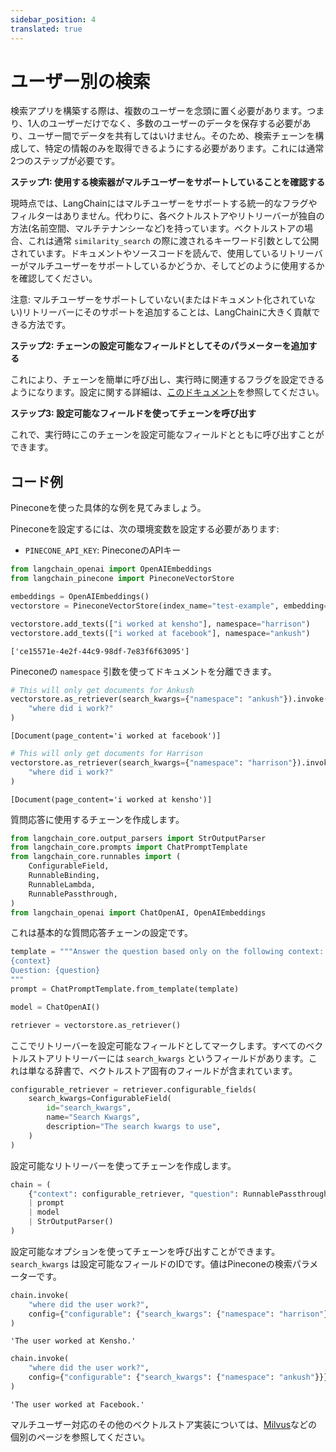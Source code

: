 ```yaml
---
sidebar_position: 4
translated: true
---
```


# ユーザー別の検索

検索アプリを構築する際は、複数のユーザーを念頭に置く必要があります。つまり、1人のユーザーだけでなく、多数のユーザーのデータを保存する必要があり、ユーザー間でデータを共有してはいけません。そのため、検索チェーンを構成して、特定の情報のみを取得できるようにする必要があります。これには通常2つのステップが必要です。

**ステップ1: 使用する検索器がマルチユーザーをサポートしていることを確認する**

現時点では、LangChainにはマルチユーザーをサポートする統一的なフラグやフィルターはありません。代わりに、各ベクトルストアやリトリーバーが独自の方法(名前空間、マルチテナンシーなど)を持っています。ベクトルストアの場合、これは通常 `similarity_search` の際に渡されるキーワード引数として公開されています。ドキュメントやソースコードを読んで、使用しているリトリーバーがマルチユーザーをサポートしているかどうか、そしてどのように使用するかを確認してください。

注意: マルチユーザーをサポートしていない(またはドキュメント化されていない)リトリーバーにそのサポートを追加することは、LangChainに大きく貢献できる方法です。

**ステップ2: チェーンの設定可能なフィールドとしてそのパラメーターを追加する**

これにより、チェーンを簡単に呼び出し、実行時に関連するフラグを設定できるようになります。設定に関する詳細は、[このドキュメント](/docs/expression_language/primitives/configure)を参照してください。

**ステップ3: 設定可能なフィールドを使ってチェーンを呼び出す**

これで、実行時にこのチェーンを設定可能なフィールドとともに呼び出すことができます。

## コード例

Pineconeを使った具体的な例を見てみましょう。

Pineconeを設定するには、次の環境変数を設定する必要があります:

- `PINECONE_API_KEY`: PineconeのAPIキー

```python
from langchain_openai import OpenAIEmbeddings
from langchain_pinecone import PineconeVectorStore
```

```python
embeddings = OpenAIEmbeddings()
vectorstore = PineconeVectorStore(index_name="test-example", embedding=embeddings)

vectorstore.add_texts(["i worked at kensho"], namespace="harrison")
vectorstore.add_texts(["i worked at facebook"], namespace="ankush")
```

```output
['ce15571e-4e2f-44c9-98df-7e83f6f63095']
```

Pineconeの `namespace` 引数を使ってドキュメントを分離できます。

```python
# This will only get documents for Ankush
vectorstore.as_retriever(search_kwargs={"namespace": "ankush"}).invoke(
    "where did i work?"
)
```

```output
[Document(page_content='i worked at facebook')]
```

```python
# This will only get documents for Harrison
vectorstore.as_retriever(search_kwargs={"namespace": "harrison"}).invoke(
    "where did i work?"
)
```

```output
[Document(page_content='i worked at kensho')]
```

質問応答に使用するチェーンを作成します。

```python
from langchain_core.output_parsers import StrOutputParser
from langchain_core.prompts import ChatPromptTemplate
from langchain_core.runnables import (
    ConfigurableField,
    RunnableBinding,
    RunnableLambda,
    RunnablePassthrough,
)
from langchain_openai import ChatOpenAI, OpenAIEmbeddings
```

これは基本的な質問応答チェーンの設定です。

```python
template = """Answer the question based only on the following context:
{context}
Question: {question}
"""
prompt = ChatPromptTemplate.from_template(template)

model = ChatOpenAI()

retriever = vectorstore.as_retriever()
```

ここでリトリーバーを設定可能なフィールドとしてマークします。すべてのベクトルストアリトリーバーには `search_kwargs` というフィールドがあります。これは単なる辞書で、ベクトルストア固有のフィールドが含まれています。

```python
configurable_retriever = retriever.configurable_fields(
    search_kwargs=ConfigurableField(
        id="search_kwargs",
        name="Search Kwargs",
        description="The search kwargs to use",
    )
)
```

設定可能なリトリーバーを使ってチェーンを作成します。

```python
chain = (
    {"context": configurable_retriever, "question": RunnablePassthrough()}
    | prompt
    | model
    | StrOutputParser()
)
```

設定可能なオプションを使ってチェーンを呼び出すことができます。 `search_kwargs` は設定可能なフィールドのIDです。値はPineconeの検索パラメーターです。

```python
chain.invoke(
    "where did the user work?",
    config={"configurable": {"search_kwargs": {"namespace": "harrison"}}},
)
```

```output
'The user worked at Kensho.'
```

```python
chain.invoke(
    "where did the user work?",
    config={"configurable": {"search_kwargs": {"namespace": "ankush"}}},
)
```

```output
'The user worked at Facebook.'
```

マルチユーザー対応のその他のベクトルストア実装については、[Milvus](/docs/integrations/vectorstores/milvus)などの個別のページを参照してください。
